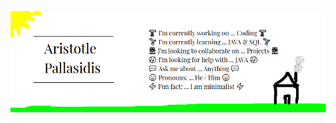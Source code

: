 <p align="center"><img src="https://raw.githubusercontent.com/AristotelisPallasidis/AristotelisPallasidis/main/Hey%20GitHub.bmp"></p>
